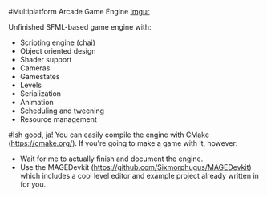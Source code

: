 #Multiplatform Arcade Game Engine
[Imgur](http://i.imgur.com/Ajlee5V.png)

Unfinished SFML-based game engine with:
- Scripting engine (chai)
- Object oriented design
- Shader support
- Cameras
- Gamestates
- Levels
- Serialization
- Animation
- Scheduling and tweening
- Resource management

#Ish good, ja!
You can easily compile the engine with CMake (https://cmake.org/). If you're going to make a game with it, however:
- Wait for me to actually finish and document the engine.
- Use the MAGEDevkit (https://github.com/Sixmorphugus/MAGEDevkit) which includes a cool level editor and example project already written in for you.
